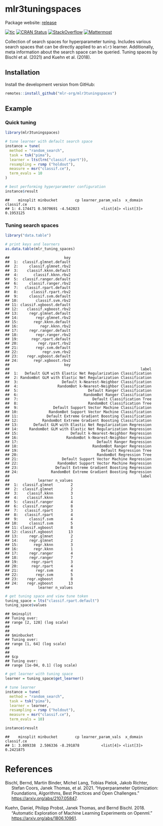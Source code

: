 
# mlr3tuningspaces

Package website: [release](https://mlr3tuningspaces.mlr-org.com/)

<!-- badges: start -->

[![tic](https://github.com/mlr-org/mlr3tuningspaces/workflows/tic/badge.svg?branch=main)](https://github.com/mlr-org/mlr3tuningspaces/actions)
[![CRAN
Status](https://www.r-pkg.org/badges/version-ago/mlr3tuningspaces)](https://cran.r-project.org/package=mlr3tuningspaces)
[![StackOverflow](https://img.shields.io/badge/stackoverflow-mlr3-orange.svg)](https://stackoverflow.com/questions/tagged/mlr3)
[![Mattermost](https://img.shields.io/badge/chat-mattermost-orange.svg)](https://lmmisld-lmu-stats-slds.srv.mwn.de/mlr_invite/)
<!-- badges: end -->

Collection of search spaces for hyperparameter tuning. Includes various
search spaces that can be directly applied to an `mlr3` learner.
Additionally, meta information about the search space can be queried.
Tuning spaces by Bischl et al. (2021) and Kuehn et al. (2018).

## Installation

Install the development version from GitHub:

``` r
remotes::install_github("mlr-org/mlr3tuningspaces")
```

## Example

### Quick tuning

``` r
library(mlr3tuningspaces)

# tune learner with default search space
instance = tune(
  method = "random_search",
  task = tsk("pima"),
  learner = lts(lrn("classif.rpart")),
  resampling = rsmp ("holdout"),
  measure = msr("classif.ce"),
  term_evals = 10
)

# best performing hyperparameter configuration
instance$result
```

    ##    minsplit minbucket        cp learner_param_vals  x_domain classif.ce
    ## 1: 4.174471 0.5070691 -4.542023          <list[4]> <list[3]>  0.1953125

### Tuning search spaces

``` r
library("data.table")

# print keys and learners
as.data.table(mlr_tuning_spaces)
```

    ##                         key
    ##  1:  classif.glmnet.default
    ##  2:     classif.glmnet.rbv2
    ##  3:    classif.kknn.default
    ##  4:       classif.kknn.rbv2
    ##  5:  classif.ranger.default
    ##  6:     classif.ranger.rbv2
    ##  7:   classif.rpart.default
    ##  8:      classif.rpart.rbv2
    ##  9:     classif.svm.default
    ## 10:        classif.svm.rbv2
    ## 11: classif.xgboost.default
    ## 12:    classif.xgboost.rbv2
    ## 13:     regr.glmnet.default
    ## 14:        regr.glmnet.rbv2
    ## 15:       regr.kknn.default
    ## 16:          regr.kknn.rbv2
    ## 17:     regr.ranger.default
    ## 18:        regr.ranger.rbv2
    ## 19:      regr.rpart.default
    ## 20:         regr.rpart.rbv2
    ## 21:        regr.svm.default
    ## 22:           regr.svm.rbv2
    ## 23:    regr.xgboost.default
    ## 24:       regr.xgboost.rbv2
    ##                         key
    ##                                                            label
    ##  1:   Default GLM with Elastic Net Regularization Classification
    ##  2: RandomBot GLM with Elastic Net Regularization Classification
    ##  3:                    Default k-Nearest-Neighbor Classification
    ##  4:                  RandomBot k-Nearest-Neighbor Classification
    ##  5:                                Default Ranger Classification
    ##  6:                              RandomBot Ranger Classification
    ##  7:                                  Default Classification Tree
    ##  8:                                RandomBot Classification Tree
    ##  9:                Default Support Vector Machine Classification
    ## 10:              RandomBot Support Vector Machine Classification
    ## 11:             Default Extreme Gradient Boosting Classification
    ## 12:           RandomBot Extreme Gradient Boosting Classification
    ## 13:       Default GLM with Elastic Net Regularization Regression
    ## 14:     RandomBot GLM with Elastic Net Regularization Regression
    ## 15:                        Default k-Nearest-Neighbor Regression
    ## 16:                      RandomBot k-Nearest-Neighbor Regression
    ## 17:                                    Default Ranger Regression
    ## 18:                                  RandomBot Ranger Regression
    ## 19:                                      Default Regression Tree
    ## 20:                                    RandomBot Regression Tree
    ## 21:                    Default Support Vector Machine Regression
    ## 22:                  RandomBot Support Vector Machine Regression
    ## 23:                 Default Extreme Gradient Boosting Regression
    ## 24:               RandomBot Extreme Gradient Boosting Regression
    ##                                                            label
    ##             learner n_values
    ##  1:  classif.glmnet        2
    ##  2:  classif.glmnet        2
    ##  3:    classif.kknn        3
    ##  4:    classif.kknn        1
    ##  5:  classif.ranger        4
    ##  6:  classif.ranger        8
    ##  7:   classif.rpart        3
    ##  8:   classif.rpart        4
    ##  9:     classif.svm        4
    ## 10:     classif.svm        5
    ## 11: classif.xgboost        8
    ## 12: classif.xgboost       13
    ## 13:     regr.glmnet        2
    ## 14:     regr.glmnet        2
    ## 15:       regr.kknn        3
    ## 16:       regr.kknn        1
    ## 17:     regr.ranger        4
    ## 18:     regr.ranger        7
    ## 19:      regr.rpart        3
    ## 20:      regr.rpart        4
    ## 21:        regr.svm        4
    ## 22:        regr.svm        5
    ## 23:    regr.xgboost        8
    ## 24:    regr.xgboost       13
    ##             learner n_values

``` r
# get tuning space and view tune token
tuning_space = lts("classif.rpart.default")
tuning_space$values
```

    ## $minsplit
    ## Tuning over:
    ## range [2, 128] (log scale)
    ## 
    ## 
    ## $minbucket
    ## Tuning over:
    ## range [1, 64] (log scale)
    ## 
    ## 
    ## $cp
    ## Tuning over:
    ## range [1e-04, 0.1] (log scale)

``` r
# get learner with tuning space
learner = tuning_space$get_learner()

# tune learner
instance = tune(
  method = "random_search",
  task = tsk("pima"),
  learner = learner,
  resampling = rsmp ("holdout"),
  measure = msr("classif.ce"),
  term_evals = 10)

instance$result
```

    ##    minsplit minbucket        cp learner_param_vals  x_domain classif.ce
    ## 1: 3.009338  2.506336 -8.291878          <list[4]> <list[3]>  0.2421875

# References

<div id="refs" class="references hanging-indent">

<div id="ref-bischl_2021">

Bischl, Bernd, Martin Binder, Michel Lang, Tobias Pielok, Jakob Richter,
Stefan Coors, Janek Thomas, et al. 2021. “Hyperparameter Optimization:
Foundations, Algorithms, Best Practices and Open Challenges.”
<https://arxiv.org/abs/2107.05847>.

</div>

<div id="ref-kuehn_2018">

Kuehn, Daniel, Philipp Probst, Janek Thomas, and Bernd Bischl. 2018.
“Automatic Exploration of Machine Learning Experiments on Openml.”
<https://arxiv.org/abs/1806.10961>.

</div>

</div>
